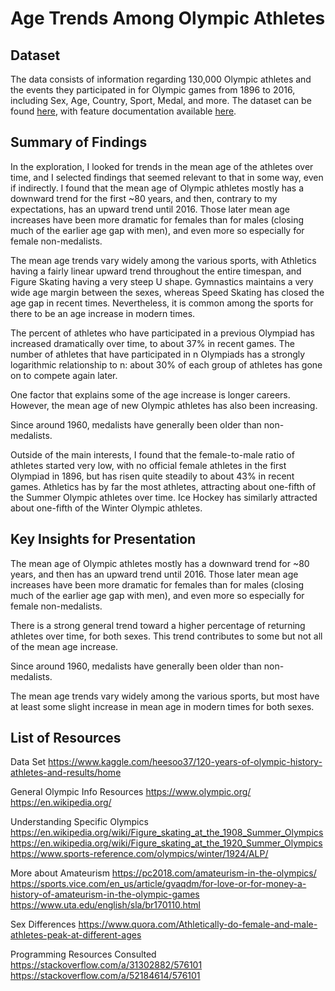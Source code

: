 # Age Trends Among Olympic Athletes

## Dataset


The data consists of information regarding 130,000 Olympic athletes and the
events they participated in for Olympic games from 1896 to 2016, including Sex,
Age, Country, Sport, Medal, and more. The dataset can be found [here](https://www.kaggle.com/heesoo37/120-years-of-olympic-history-athletes-and-results/downloads/120-years-of-olympic-history-athletes-and-results.zip/2),
with feature documentation available [here](https://www.kaggle.com/heesoo37/120-years-of-olympic-history-athletes-and-results/home).


## Summary of Findings

In the exploration, I looked for trends in the mean age of the athletes over
time, and I selected findings that seemed relevant to that in some way, even
if indirectly. I found that the mean age of Olympic athletes mostly has a
downward trend for the first ~80 years, and then, contrary to my expectations,
has an upward trend until 2016. Those later mean age increases have been more
dramatic for females than for males (closing much of the earlier age gap with
men), and even more so especially for female non-medalists.

The mean age trends vary widely among the various sports, with Athletics having
a fairly linear upward trend throughout the entire timespan, and Figure Skating
having a very steep U shape. Gymnastics maintains a very wide age margin between
the sexes, whereas Speed Skating has closed the age gap in recent times.
Nevertheless, it is common among the sports for there to be an age increase in
modern times.

The percent of athletes who have participated in a previous Olympiad has
increased dramatically over time, to about 37% in recent games. The number of
athletes that have participated in n Olympiads has a strongly logarithmic
relationship to n: about 30% of each group of athletes has gone on to compete
again later.

One factor that explains some of the age increase is longer careers. However,
the mean age of new Olympic athletes has also been increasing.

Since around 1960, medalists have generally been older than non-medalists.

Outside of the main interests, I found that the female-to-male ratio of
athletes started very low, with no official female athletes in the first
Olympiad in 1896, but has risen quite steadily to about 43% in recent games.
Athletics has by far the most athletes, attracting about one-fifth of the Summer
Olympic athletes over time. Ice Hockey has similarly attracted about one-fifth
of the Winter Olympic athletes.


## Key Insights for Presentation

The mean age of Olympic athletes mostly has a downward trend for ~80 years, and
then has an upward trend until 2016. Those later mean age increases have been
more dramatic for females than for males (closing much of the earlier age gap
with men), and even more so especially for female non-medalists.

There is a strong general trend toward a higher percentage of returning
athletes over time, for both sexes. This trend contributes to some but not all
of the mean age increase.

Since around 1960, medalists have generally been older than non-medalists.

The mean age trends vary widely among the various sports, but most have at
least some slight increase in mean age in modern times for both sexes.


## List of Resources

Data Set
https://www.kaggle.com/heesoo37/120-years-of-olympic-history-athletes-and-results/home

General Olympic Info Resources
https://www.olympic.org/  
https://en.wikipedia.org/

Understanding Specific Olympics
https://en.wikipedia.org/wiki/Figure_skating_at_the_1908_Summer_Olympics  
https://en.wikipedia.org/wiki/Figure_skating_at_the_1920_Summer_Olympics  
https://www.sports-reference.com/olympics/winter/1924/ALP/

More about Amateurism
https://pc2018.com/amateurism-in-the-olympics/  
https://sports.vice.com/en_us/article/gvaqdm/for-love-or-for-money-a-history-of-amateurism-in-the-olympic-games  
https://www.uta.edu/english/sla/br170110.html

Sex Differences
https://www.quora.com/Athletically-do-female-and-male-athletes-peak-at-different-ages

Programming Resources Consulted
https://stackoverflow.com/a/31302882/576101
https://stackoverflow.com/a/52184614/576101
